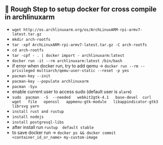 ## 🥫 Rough Step to setup docker for cross compile in archlinuxarm

- `wget http://os.archlinuxarm.org/os/ArchLinuxARM-rpi-armv7-latest.tar.gz`
- `mkdir arch-rootfs`
- `tar -xpf ArchLinuxARM-rpi-armv7-latest.tar.gz -C arch-rootfs`
- `cd arch-rootfs`
- `tar -cpf - . | docker import - archlinuxarm:latest`
- `docker run -it --rm archlinuxarm:latest /bin/bash `
- if error when docker run, try to add qemu -> `docker run --rm --privileged multiarch/qemu-user-static --reset -p yes `
- `pacman-key --init`
- `pacman-key --populate archlinuxarm`
- `pacman -Syu`
- enable current user to access sudo (default user is `alarm`)
- `sudo  pacman  -S  --needed   webkit2gtk-4.1   base-devel  curl   wget   file   openssl   appmenu-gtk-module   libappindicator-gtk3  librsvg yarn`
- `install rust and rustup `
- `install nodejs `
- `install postgresql-libs`
- after install run `rustup  default stable `
- to save docker run -> `docker ps && docker commit <container_id_or_name> my-custom-image`
